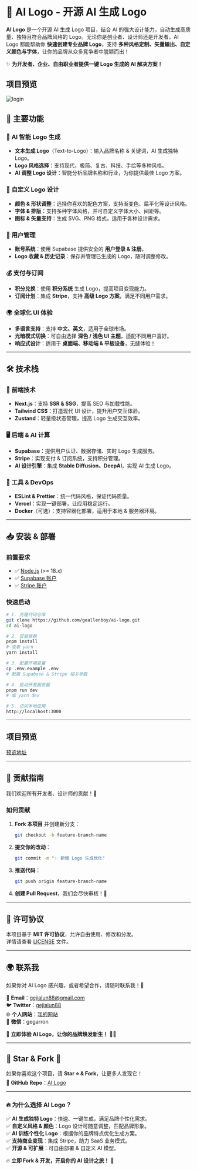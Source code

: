 # 🎨 AI Logo - 开源 AI 生成 Logo

**AI Logo** 是一个开源 AI 生成 Logo 项目，结合 AI 的强大设计能力，自动生成高质量、独特且符合品牌风格的 Logo。无论你是创业者、设计师还是开发者，AI Logo 都能帮助你 **快速创建专业品牌 Logo**，支持 **多种风格定制、矢量输出、自定义颜色与字体**，让你的品牌从众多竞争者中脱颖而出！

✨ **为开发者、企业、自由职业者提供一键 Logo 生成的 AI 解决方案！**

## 项目预览

![login](./public/person/ai-logo.gif)

## 🚀 主要功能

### 🎨 **AI 智能 Logo 生成**

- **文本生成 Logo**（Text-to-Logo）：输入品牌名称 & 关键词，AI 生成独特 Logo。
- **Logo 风格选择**：支持现代、极简、复古、科技、手绘等多种风格。
- **AI 调整 Logo 设计**：智能分析品牌名称和行业，为你提供最佳 Logo 方案。

### 🔧 **自定义 Logo 设计**

- **颜色 & 形状调整**：选择你喜欢的配色方案，支持渐变色、扁平化等设计风格。
- **字体 & 排版**：支持多种字体风格，并可自定义字体大小、间距等。
- **图标 & 矢量支持**：生成 SVG、PNG 格式，适用于各种设计需求。

### 👤 **用户管理**

- **账号系统**：使用 Supabase 提供安全的 **用户登录 & 注册**。
- **Logo 收藏 & 历史记录**：保存并管理已生成的 Logo，随时调整修改。

### 💰 **支付与订阅**

- **积分兑换**：使用 **积分系统** 生成 Logo，提高项目变现能力。
- **订阅计划**：集成 **Stripe**，支持 **高级 Logo 方案**，满足不同用户需求。

### 🌍 **全球化 UI 体验**

- **多语言支持**：支持 **中文、英文**，适用于全球市场。
- **光暗模式切换**：可自由选择 **深色 / 浅色 UI 主题**，适配不同用户喜好。
- **响应式设计**：适用于 **桌面端、移动端 & 平板设备**，无缝体验！

---

## 🛠️ 技术栈

### 🚀 **前端技术**

- **Next.js**：支持 **SSR & SSG**，提高 SEO 与加载性能。
- **Tailwind CSS**：打造现代 UI 设计，提升用户交互体验。
- **Zustand**：轻量级状态管理，提高 Logo 生成交互效率。

### 🖥️ **后端 & AI 计算**

- **Supabase**：提供用户认证、数据存储、实时 Logo 生成服务。
- **Stripe**：实现支付 & 订阅系统，支持积分管理。
- **AI 设计引擎**：集成 **Stable Diffusion、DeepAI**，实现 AI 生成 Logo。

### 🔧 **工具 & DevOps**

- **ESLint & Prettier**：统一代码风格，保证代码质量。
- **Vercel**：实现一键部署，让应用稳定运行。
- **Docker**（可选）：支持容器化部署，适用于本地 & 服务器环境。

---

## 📥 安装 & 部署

### **前置要求**

- ✅ [Node.js](https://nodejs.org/) (>= 18.x)
- ✅ [Supabase 账户](https://supabase.com/)
- ✅ [Stripe 账户](https://stripe.com/)

### **快速启动**

```bash
# 1. 克隆代码仓库
git clone https://github.com/geallenboy/ai-logo.git
cd ai-logo

# 2. 安装依赖
pnpm install
# 或者 yarn
yarn install

# 3. 配置环境变量
cp .env.example .env
# 配置 Supabase & Stripe 相关参数

# 4. 启动开发服务器
pnpm run dev
# 或 yarn dev

# 5. 访问本地应用
http://localhost:3000
```

---

## 项目预览

[预览地址](https://ailogo.nextjsbase.site)

---

## 🤝 贡献指南

我们欢迎所有开发者、设计师的贡献！🚀

### **如何贡献**

1. **Fork 本项目** 并创建新分支：
   ```bash
   git checkout -b feature-branch-name
   ```
2. **提交你的改动**：
   ```bash
   git commit -m "✨ 新增 Logo 生成优化"
   ```
3. **推送代码**：
   ```bash
   git push origin feature-branch-name
   ```
4. **创建 Pull Request**，我们会尽快审核！🎉

---

## 📄 许可协议

本项目基于 **MIT 许可协议**，允许自由使用、修改和分发。  
详情请查看 [LICENSE](LICENSE) 文件。

---

## 🌍 联系我

如果你对 AI Logo 感兴趣，或者希望合作，请随时联系我！💬

📧 **Email**：[gejialun88@gmail.com](mailto:gejialun88@gmail.com)  
🐦 **Twitter**：[gejialun88](https://x.com/gejialun88)  
🌐 **个人网站**：[我的网站](https://gegarron.com)  
💬 **微信**：gegarron

🚀 **立即体验 AI Logo，让你的品牌焕发新生！** 🎨✨

---

## 🌟 Star & Fork 🌟

如果你喜欢这个项目，请 **Star ⭐ & Fork**，让更多人发现它！  
🔗 **GitHub Repo**：[AI Logo](https://github.com/geallenboy/ai-logo)

---

### **🔥 为什么选择 AI Logo？**

✅ **AI 生成独特 Logo**：快速、一键生成，满足品牌个性化需求。  
✅ **自定义风格 & 颜色**：Logo 设计可随意调整，匹配品牌形象。  
✅ **AI 训练个性化 Logo**：根据你的品牌特点优化生成方案。  
✅ **支持商业变现**：集成 Stripe，助力 SaaS 业务模式。  
✅ **开源 & 可扩展**：可自由部署 & 自定义 AI 模型。

🔥 **立即 Fork & 开发，开启你的 AI 设计之旅！** 🚀
